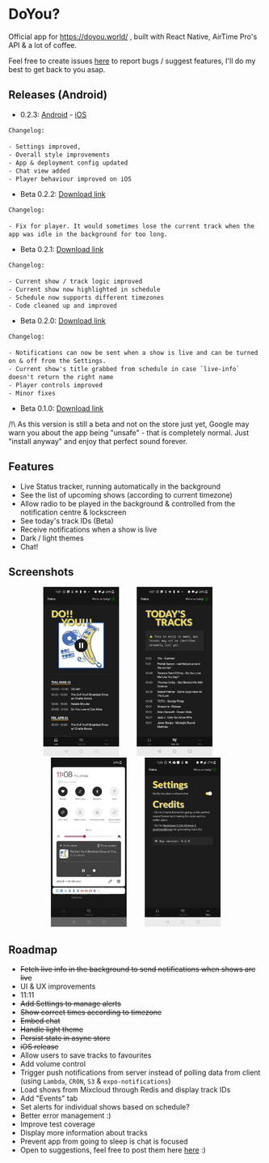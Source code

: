 # DoYou?

Official app for https://doyou.world/ , built with React Native, AirTime Pro's API & a lot of coffee.

Feel free to create issues [here](https://github.com/Jojocaster/do-you-app/issues) to report bugs / suggest features, I'll do my best to get back to you asap.

## Releases (Android)

- 0.2.3: [Android](https://play.google.com/store/apps/details?id=com.wonkylines.doyouworld) - [iOS](https://apps.apple.com/gb/app/do-you-world/id1620769718)
```
Changelog: 

- Settings improved, 
- Overall style improvements
- App & deployment config updated
- Chat view added
- Player behaviour improved on iOS
```

- Beta 0.2.2: [Download link](https://github.com/Jojocaster/do-you-app/releases/download/v0.2.2/a0a4ea6f-8afe-4995-85fb-1686f9b50878-9ff2763ce3b94445894895eb25765993.apk)
```
Changelog: 

- Fix for player. It would sometimes lose the current track when the app was idle in the background for too long. 
```

- Beta 0.2.1: [Download link](https://github.com/Jojocaster/do-you-app/releases/download/v0.2.1/bc0cbc31-cd68-4fa7-b95c-5b22689e35c4-b5212c5713e249a0abc2a4431559d084.apk)
```
Changelog: 

- Current show / track logic improved
- Current show now highlighted in schedule
- Schedule now supports different timezones
- Code cleaned up and improved
```

- Beta 0.2.0: [Download link](https://github.com/Jojocaster/do-you-app/releases/download/v0.2.0/44fb928c-12a5-4d20-bcc9-1b8aae1c02c7-39a1768725d54e5ba882c932e7b5dcf3.apk)
```
Changelog: 

- Notifications can now be sent when a show is live and can be turned on & off from the Settings.
- Current show's title grabbed from schedule in case `live-info` doesn't return the right name
- Player controls improved
- Minor fixes 
```

- Beta 0.1.0: [Download link](https://github.com/Jojocaster/do-you-app/releases/download/v0.1.0/b883bc47-bfbb-483e-a960-6439cc2148e6-41c9ea09d631423b8a98bb9c8cf39d0d.apk)

/!\ As this version is still a beta and not on the store just yet, Google may warn you about the app being "unsafe" - that is completely normal. Just "install anyway" and enjoy that perfect sound forever.

## Features
- Live Status tracker, running automatically in the background
- See the list of upcoming shows (according to current timezone)
- Allow radio to be played in the background & controlled from the notification centre & lockscreen
- See today's track IDs (Beta)
- Receive notifications when a show is live
- Dark / light themes
- Chat!

## Screenshots
<p align="center">
<img src="assets/readme/home.jpg" width="150"/>
&nbsp; &nbsp; &nbsp; &nbsp;
<img src="assets/readme/tracks.jpg" width="150"/>
&nbsp; &nbsp; &nbsp; &nbsp;
<img src="assets/readme/controls.jpg" width="150"/>
&nbsp; &nbsp; &nbsp; &nbsp;
<img src="assets/readme/settings.jpg" width="150"/>
</p>

## Roadmap
- <del>Fetch live info in the background to send notifications when shows are live</del>
- UI & UX improvements
- 11:11
- <del>Add Settings to manage alerts</del>
- <del>Show correct times according to timezone</del>
- <del>Embed chat</del>
- <del>Handle light theme</del>
- <del>Persist state in async store</del>
- <del>iOS release</del>
- Allow users to save tracks to favourites
- Add volume control
- Trigger push notifications from server instead of polling data from client (using `Lambda`, `CRON`, `S3` & `expo-notifications`)
- Load shows from Mixcloud through Redis and display track IDs
- Add "Events" tab
- Set alerts for individual shows based on schedule?
- Better error management :)
- Improve test coverage
- Display more information about tracks
- Prevent app from going to sleep is chat is focused
- Open to suggestions, feel free to post them here [here](https://github.com/Jojocaster/do-you-app/issues) :) 

